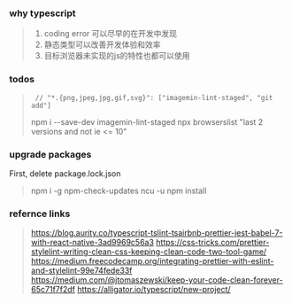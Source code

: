 ### why typescript
> 1. coding error 可以尽早的在开发中发现
> 2. 静态类型可以改善开发体验和效率
> 3. 目标浏览器未实现的js的特性也都可以使用  



### todos
>      // "*.{png,jpeg,jpg,gif,svg}": ["imagemin-lint-staged", "git add"]
> npm i --save-dev imagemin-lint-staged
> npx browserslist "last 2 versions and not ie <= 10"


### upgrade packages
First, delete package.lock.json
> npm i -g npm-check-updates
> ncu -u 
> npm install

### refernce links
> https://blog.aurity.co/typescript-tslint-tsairbnb-prettier-jest-babel-7-with-react-native-3ad9969c56a3
> https://css-tricks.com/prettier-stylelint-writing-clean-css-keeping-clean-code-two-tool-game/
> https://medium.freecodecamp.org/integrating-prettier-with-eslint-and-stylelint-99e74fede33f
> https://medium.com/@jtomaszewski/keep-your-code-clean-forever-65c71f7f2df
> https://alligator.io/typescript/new-project/
